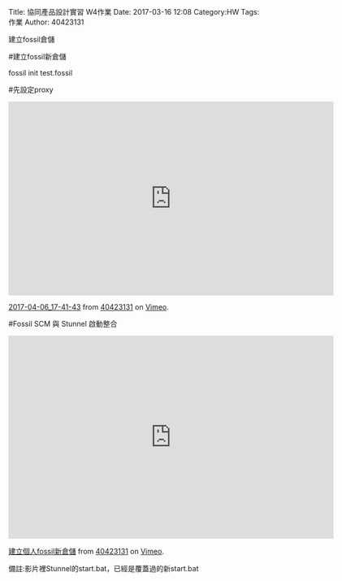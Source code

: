 Title: 協同產品設計實習   W4作業
Date: 2017-03-16 12:08
Category:HW
Tags:作業
Author: 40423131

建立fossil倉儲

<!-- PELICAN_END_SUMMARY -->

#建立fossil新倉儲
<p>fossil init test.fossil</p>

#先設定proxy
<iframe src="https://player.vimeo.com/video/212469649" width="640" height="382" frameborder="0" webkitallowfullscreen mozallowfullscreen allowfullscreen></iframe>
<p><a href="https://vimeo.com/212469649">2017-04-06_17-41-43</a> from <a href="https://vimeo.com/user44207151">40423131</a> on <a href="https://vimeo.com">Vimeo</a>.</p>

#Fossil SCM 與 Stunnel 啟動整合
<iframe src="https://player.vimeo.com/video/212469656" width="640" height="400" frameborder="0" webkitallowfullscreen mozallowfullscreen allowfullscreen></iframe>
<p><a href="https://vimeo.com/212469656">建立個人fossil新倉儲</a> from <a href="https://vimeo.com/user44207151">40423131</a> on <a href="https://vimeo.com">Vimeo</a>.</p>
<p>備註:影片裡Stunnel的start.bat，已經是覆蓋過的新start.bat</p>


